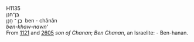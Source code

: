 <body>
  <p>H1135<br>  בּן־חנן  <br> בֶּן  ־ חָנָן  ‎  ben  - chânân  <br><i>ben-khaw-nawn‘ </i><br>From <a href="h1121.htm">1121</a> and <a href="h2605.htm">2605</a>  <i>son</i> <i>of</i> <i>Chanan</i>; <i>Ben</i> <i>Chanan</i>, an Israelite: - Ben-hanan.<br></p>
 </body>